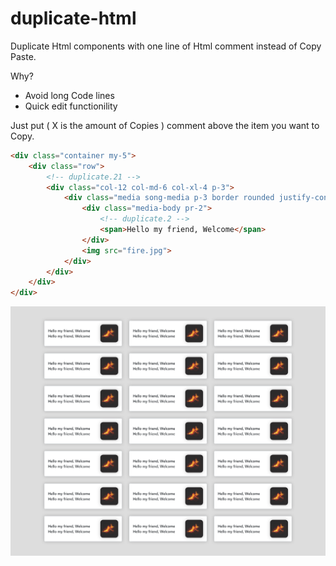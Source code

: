 # duplicate-html
Duplicate Html components with one line of Html comment instead of Copy Paste.

Why?
* Avoid long Code lines
* Quick edit functionility

Just put <!-- duplicate.X --> ( X is the amount of Copies ) comment above the item you want to Copy.

```html
<div class="container my-5">
	<div class="row">
		<!-- duplicate.21 -->
		<div class="col-12 col-md-6 col-xl-4 p-3">
			<div class="media song-media p-3 border rounded justify-content-center align-items-center">
				<div class="media-body pr-2">
					<!-- duplicate.2 -->
					<span>Hello my friend, Welcome</span>
				</div>
				<img src="fire.jpg">
			</div>
		</div>
	</div>
</div>
```

![Screenshot](https://github.com/Enesklmc/duplicate-html/blob/master/duplicateHTMLscreenshot.png)
